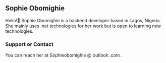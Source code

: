 ## Sophie Obomighie

Hello!🤠
Sophie Obomighie is a backend developer based in Lagos, Nigeria. She mainly uses .net technologies for her work but is open to learning new technologies. 

### Support or Contact

You can reach her at Sophieobomighie @ outlook .com .


